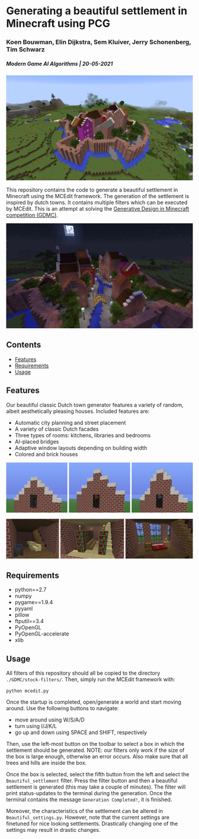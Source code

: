 # Generating a beautiful settlement in Minecraft using PCG
### Koen Bouwman, Elin Dijkstra, Sem Kluiver, Jerry Schonenberg, Tim Schwarz
##### Modern Game AI Algorithms | 20-05-2021

![Final Generated Town](./figures/generated_town_final.png)

This repository contains the code to generate a beautiful settlement in Minecraft using the MCEdit framework. The generation of the settlement is inspired by dutch towns. It contains multiple filters which can be executed by MCEdit. This is an attempt at solving the [Generative Design in Minecraft competition (GDMC)](https://gendesignmc.engineering.nyu.edu/).

![Final Generated Town at night](./figures/generated_town_final_night.png)

## Contents

* [Features](#features)
* [Requirements](#requirements)
* [Usage](#usage)

## Features <div id="features"></div>
Our beautiful classic Dutch town generator features a variety of random, albeit aesthetically pleasing houses. Included features are:
* Automatic city planning and street placement
* A variety of classic Dutch facades
* Three types of rooms: kitchens, libraries and bedrooms
* AI-placed bridges
* Adaptive window layouts depending on building width
* Colored and brick houses

![Facades](./figures/facades.png)

![Interiors](./figures/interiors.png)


## Requirements <div id="requirements"></div>
* python==2.7
* numpy
* pygame==1.9.4
* pyyaml
* pillow
* ftputil==3.4
* PyOpenGL
* PyOpenGL-accelerate
* xlib

## Usage <div id="usage"></div>
All filters of this repository should all be copied to the directory `./GDMC/stock-filters/`. Then, simply run the MCEdit framework with:
```
python mcedit.py
```
Once the startup is completed, open/generate a world and start moving around. Use the following buttons to navigate:
* move around using W/S/A/D
* turn using I/J/K/L
* go up and down using SPACE and SHIFT, respectively

Then, use the left-most button on the toolbar to select a box in which the settlement should be generated. NOTE: our filters only work if the size of the box is large enough, otherwise an error occurs. Also make sure that all trees and hills are inside the box.

Once the box is selected, select the fifth button from the left and select the `Beautiful_settlement` filter. Press the filter button and then a beautiful settlement is generated (this may take a couple of minutes). The filter will print status-updates to the terminal during the generation. Once the terminal contains the message `Generation Completed!`, it is finished.

Moreover, the characteristics of the settlement can be altered in `Beautiful_settings.py`. However, note that the current settings are finetuned for nice looking settlements. Drastically changing one of the settings may result in drastic changes.
